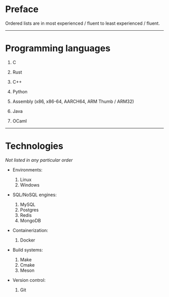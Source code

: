 # Preface
Ordered lists are in most experienced / fluent to least experienced / fluent.

---
# Programming languages

1. C

2. Rust

3. C++

4. Python

5. Assembly (x86, x86-64, AARCH64, ARM Thumb / ARM32)

6. Java

7. OCaml

---
# Technologies
*Not listed in any particular order*

* Environments:
    1. Linux
    2. Windows

* SQL/NoSQL engines: 
    1. MySQL
    2. Postgres
    3. Redis
    4. MongoDB

* Containerization:
    1. Docker

* Build systems:
    1. Make
    2. Cmake
    3. Meson
    
* Version control:
    1. Git

